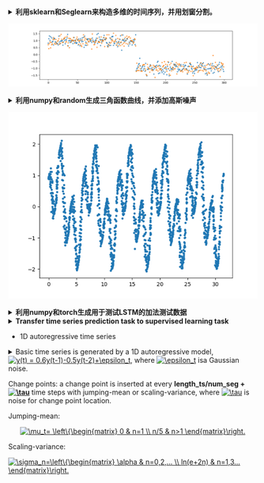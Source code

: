 <details>
    <summary><strong>利用sklearn和Seglearn来构造多维的时间序列，并用划窗分割。</strong></summary>

```python
from sklearn.datasets import make_blobs
from sklearn.preprocessing import StandardScaler
import matplotlib.pyplot as plt
from seglearn.transform import SegmentX, SegmentXY
def demoDataset():
    X, y = make_blobs(n_features=2, n_samples=300, centers=2, shuffle=False,
                      random_state=1)
    scaler = StandardScaler()
    ts = scaler.fit_transform(X)
    width = 1
    ts = [ts]
    segment = SegmentXY(width=width, overlap=0.5)#, y_func='middle'
    X, y, _ = segment.fit_transform(ts, [y])#,[y.reshape([-1,1])]
    X = X.reshape(X.shape[0],-1)
    return X, y
X, y = demoDataset() # shape of X is [num_samples, n_features*width]

plt.plot(X,'.')
plt.show()    
```
</details>

![image](https://github.com/zhaojiachen1994/Frequently-used-code-blocks/blob/master/Figures/seglearn.png)

<details>
    <summary><strong>利用numpy和random生成三角函数曲线，并添加高斯噪声</strong></summary>
```python
# 在0-2*pi的区间上生成100个点作为输入数据
length = 2000
X = np.linspace(0,10*np.pi,length,endpoint=True)
Y = np.sin(X) + np.cos(3*X)
mu = 0
sigma = 0.1
noise = np.random.normal(mu, sigma, 2000)
X = X+noise
Y = Y+noise
```
</details>

![image](https://github.com/zhaojiachen1994/Frequently-used-code-blocks/blob/master/Figures/sin.png)


<details>
<summary><strong>利用numpy和torch生成用于测试LSTM的加法测试数据</strong></summary>

```python
import torch
import numpy as np
import argparse
from time import time


parser = argparse.ArgumentParser(description='PyTorch IndRNN Addition test')
parser.add_argument('--time-steps', type=int, default=4,
                    help='length of addition problem (default: 100)')
parser.add_argument('--batch-size', type=int, default=3,
                    help='input batch size for training (default: 50)')

args = parser.parse_args()

def get_batch():
    """Generate the adding problem dataset"""
    # Build the first sequence
    add_values = torch.rand(
        args.time_steps, args.batch_size, requires_grad=False
    )

    # Build the second sequence with one 1 in each half and 0s otherwise
    add_indices = torch.zeros_like(add_values)
    half = int(args.time_steps / 2)
    for i in range(args.batch_size):
        first_half = np.random.randint(half)
        second_half = np.random.randint(half, args.time_steps)
        add_indices[first_half, i] = 1
        add_indices[second_half, i] = 1

    # Zip the values and indices in a third dimension:
    # inputs has the shape (time_steps, batch_size, 2)
    inputs = torch.stack((add_values, add_indices), dim=-1)
    targets = torch.mul(add_values, add_indices).sum(dim=0)
    return inputs, targets
if __name__ == "__main__":
    inputs, targets = get_batch()
    print('Input:')
    print(inputs)
    print('Targets:')
    print(targets)
```

生成的数据如下：
```
Input:
tensor([[[0.9717, 0.0000],
         [0.2204, 1.0000],
         [0.6764, 1.0000]],

        [[0.1681, 1.0000],
         [0.1470, 0.0000],
         [0.8341, 0.0000]],

        [[0.3317, 1.0000],
         [0.8175, 1.0000],
         [0.1524, 0.0000]],

        [[0.6449, 0.0000],
         [0.3645, 0.0000],
         [0.5261, 1.0000]]])
Targets:
tensor([0.4998, 1.0379, 1.2025])

```
Inputs with shape (time_steps, batch_size, num_dim=2), The first column is the add values that prepares to be added; The second column is the add indices that indicate which value to be added.
Targets with shape (batch_size), The sum of add values.
</details>


<details>
    <summary><strong>Transfer time series prediction task to supervised learning task</strong></summary>

```python
def series_to_supervised(data, n_in=1, n_out=1, interval=1, dropnan=True):
    '''
    :param data: time series data with shape of [sequence_length, num_features]
    :param n_in: length of past time series
    :param n_out: length of predict time series
    :param interval: interval between two samples, 1 or n_in
    :param dropnan:
    :return:
    '''
    n_vars = 1 if type(data) is list else data.shape[1]
    dff = pd.DataFrame(data)
    cols, names = list(), list()
    # input sequence (t-n, ... t-1)
    for i in range(n_in, 0, -1):
        cols.append(dff.shift(i))
        names += [('var%d(t-%d)' % (j+1, i)) for j in range(n_vars)]
    # forecast sequence (t, t+1, ... t+n)
    for i in range(0, n_out):
        cols.append(dff.shift(-i))
        if i == 0:
            names += [('var%d(t)' % (j+1)) for j in range(n_vars)]
        else:
            names += [('var%d(t+%d)' % (j+1, i)) for j in range(n_vars)]
    # put it all together
    agg = pd.concat(cols, axis=1)
    agg.columns = names
    # drop rows with NaN valuesprint(agg)
    if dropnan:
        agg.dropna(inplace=True)
    agg = agg[agg.index%interval==0]

    values = agg.values
    X, y = values[:, :-n_vars*n_out], values[:, -n_vars*n_out:]
    return agg, (X, y)
```
</details>

- 1D autoregressive time series
<details>
    <summary>Basic time series is generated by a 1D autoregressive model, <a href="https://www.codecogs.com/eqnedit.php?latex=y(t)&space;=&space;0.6y(t-1)-0.5y(t-2)&plus;\epsilon_t" target="_blank"><img src="https://latex.codecogs.com/gif.latex?y(t)&space;=&space;0.6y(t-1)-0.5y(t-2)&plus;\epsilon_t" title="y(t) = 0.6y(t-1)-0.5y(t-2)+\epsilon_t" /></a>, where <a href="https://www.codecogs.com/eqnedit.php?latex=\epsilon_t" target="_blank"><img src="https://latex.codecogs.com/gif.latex?\epsilon_t" title="\epsilon_t" /></a> isa Gaussian noise.

Change points: a change point is inserted at every **length_ts/num_seg + <a href="https://www.codecogs.com/eqnedit.php?latex=\tau" target="_blank"><img src="https://latex.codecogs.com/gif.latex?\tau" title="\tau" /></a>** time steps with jumping-mean or scaling-variance, where <a href="https://www.codecogs.com/eqnedit.php?latex=\tau" target="_blank"><img src="https://latex.codecogs.com/gif.latex?\tau" title="\tau" /></a> is noise for change point location.

Jumping-mean: 
<center><a href="https://www.codecogs.com/eqnedit.php?latex=\mu_t=&space;\left\{\begin{matrix}&space;0&space;&&space;n=1&space;\\&space;n/5&space;&&space;n>1&space;\end{matrix}\right." target="_blank"><img src="https://latex.codecogs.com/gif.latex?\mu_t=&space;\left\{\begin{matrix}&space;0&space;&&space;n=1&space;\\&space;n/5&space;&&space;n>1&space;\end{matrix}\right." title="\mu_t= \left\{\begin{matrix} 0 & n=1 \\ n/5 & n>1 \end{matrix}\right." /></a></center>

Scaling-variance:

<a href="https://www.codecogs.com/eqnedit.php?latex=\sigma_n=\left\{\begin{matrix}&space;\alpha&space;&&space;n=0,2,...&space;\\&space;ln(e&plus;2n)&space;&&space;n=1,3...&space;\end{matrix}\right." target="_blank"><img src="https://latex.codecogs.com/gif.latex?\sigma_n=\left\{\begin{matrix}&space;\alpha&space;&&space;n=0,2,...&space;\\&space;ln(e&plus;2n)&space;&&space;n=1,3...&space;\end{matrix}\right." title="\sigma_n=\left\{\begin{matrix} \alpha & n=0,2,... \\ ln(e+2n) & n=1,3... \end{matrix}\right." /></a>
</summary>

```python
def buildDataAR(shiftmean=True, shiftvar=True, verbose=True):
    '''
    :param shiftmean: flag for mean shift
    :param shiftvar: flag for variance shift
    :param verbose:
    :return:    ts: array, 1d time series with length of 5000(length_ts)
                bkps: array, change points including head and end
    '''

    # set parameters
    seed = 0    # random seed
    length_ts = 5000    # length of time series
    num_seg = 10    # number of segments
    alpha = 0.1     # radio of variance

    # generate the change points
    np.random.seed(seed)
    bkps = np.linspace(0,length_ts, num_seg+1, endpoint=True, dtype=int)    # including head and end
    bkps = bkps + (np.random.normal(loc=0,scale=10, size=num_seg+1).astype(int))
    bkps[0], bkps[-1] = 0, length_ts
    # set mean and variance
    mu_segs = np.zeros(num_seg)
    sigma_segs = np.ones(num_seg)*alpha
    if shiftmean==True:
        mu_segs = np.array([0 if i==0 else i/5 for i in range(num_seg)])
    if shiftvar==True:
        sigma_segs = np.array([alpha if i%2 == 0 else np.log(np.e + 2*i)*alpha for i in range(num_seg)])
    # generate the time series
    ts = np.zeros(length_ts)
    for i in range(num_seg):
        if verbose == True:
            print('Segment-{} [{:4d}, {:4d}] with Mean {:0.4f} Var {:0.4f}'.format(i+1, bkps[i], bkps[i+1], mu_segs[i], sigma_segs[i]))
        for j in range(bkps[i], bkps[i+1]):
            if j > 2:
                ts[j] = 0.6*ts[j-1] - 0.5*ts[j-2] + np.random.normal(mu_segs[i], sigma_segs[i],1)
    ts = np.array(ts)
    return ts, bkps

```
</details>
